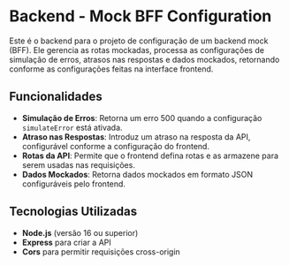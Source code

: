 # Backend - Mock BFF Configuration

Este é o backend para o projeto de configuração de um backend mock (BFF). Ele gerencia as rotas mockadas, processa as configurações de simulação de erros, atrasos nas respostas e dados mockados, retornando conforme as configurações feitas na interface frontend.

## Funcionalidades

- **Simulação de Erros**: Retorna um erro 500 quando a configuração `simulateError` está ativada.
- **Atraso nas Respostas**: Introduz um atraso na resposta da API, configurável conforme a configuração do frontend.
- **Rotas da API**: Permite que o frontend defina rotas e as armazene para serem usadas nas requisições.
- **Dados Mockados**: Retorna dados mockados em formato JSON configuráveis pelo frontend.

## Tecnologias Utilizadas

- **Node.js** (versão 16 ou superior)
- **Express** para criar a API
- **Cors** para permitir requisições cross-origin
